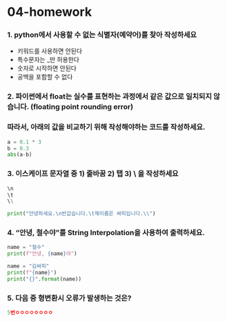 # 04-homework 

### 1. python에서 사용할 수 없는 식별자(예약어)를 찾아 작성하세요

- 키워드를 사용하면 안된다
- 특수문자는 _만 허용한다
- 숫자로 시작하면 안된다
- 공백을 포함할 수 없다



### 2. 파이썬에서 float는 실수를 표현하는 과정에서 같은 값으로 일치되지 않습니다. (floating point rounding error)

### 따라서, 아래의 값을 비교하기 위해 작성해야하는 코드를 작성하세요.

```python
a = 0.1 * 3
b = 0.3
abs(a-b)
```



### 3. 이스케이프 문자열 중 1) 줄바꿈 2) 탭 3) \ 을 작성하세요

```python
\n
\t
\\
```

```py
print("안녕하세요.\n반갑습니다.\t제이름은 싸피입니다.\\")
```



### 4. “안녕, 철수야”를 String Interpolation을 사용하여 출력하세요.

```python 
name = "철수"
print(f"안녕, {name}야")
```

```python
name = "김싸피"
print(f"{name}")
print("{}".format(name))
```





### 5.  다음 중 형변환시 오류가 발생하는 것은?

```python
5번ㅇㅇㅇㅇㅇㅇㅇㅇ
```


